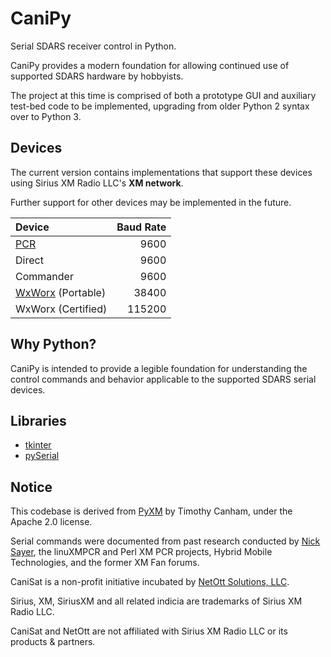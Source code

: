 # CaniPy
Serial SDARS receiver control in Python.

CaniPy provides a modern foundation for allowing continued use of supported SDARS hardware by hobbyists.

The project at this time is comprised of both a prototype GUI and auxiliary test-bed code to be implemented, upgrading from older Python 2 syntax over to Python 3.

## Devices
The current version contains implementations that support these devices using Sirius XM Radio LLC's **XM network**.

Further support for other devices may be implemented in the future.

| Device | Baud Rate |
| :- | -: |
| [PCR](https://en.wikipedia.org/wiki/XM_PCR) | 9600 |
| Direct | 9600 |
| Commander | 9600 |
| [WxWorx](https://www.wxworx.com/) (Portable) | 38400 |
| WxWorx (Certified) | 115200 |

## Why Python?
CaniPy is intended to provide a legible foundation for understanding the control commands and behavior applicable to the supported SDARS serial devices.

## Libraries
* [tkinter](https://docs.python.org/3/library/tkinter.html)
* [pySerial](https://pypi.org/project/pyserial/)

## Notice
This codebase is derived from [PyXM](https://github.com/timcanham/PyXM) by Timothy Canham, under the Apache 2.0 license.

Serial commands were documented from past research conducted by [Nick Sayer](https://sourceforge.net/u/nsayer/profile/), the linuXMPCR and Perl XM PCR projects, Hybrid Mobile Technologies, and the former XM Fan forums.

CaniSat is a non-profit initiative incubated by [NetOtt Solutions, LLC](https://netott.com/).

Sirius, XM, SiriusXM and all related indicia are trademarks of Sirius XM Radio LLC.

CaniSat and NetOtt are not affiliated with Sirius XM Radio LLC or its products & partners.
